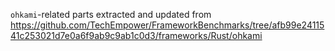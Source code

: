 `ohkami`-related parts extracted and updated from https://github.com/TechEmpower/FrameworkBenchmarks/tree/afb99e2411541c253021d7e0a6f9ab9c9ab1c0d3/frameworks/Rust/ohkami
